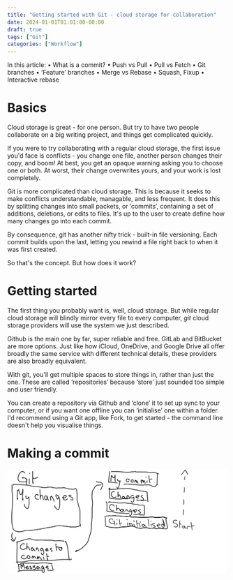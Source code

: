 ```yaml
---
title: "Getting started with Git - cloud storage for collaboration"
date: 2024-01-01T01:01:00-00:00
draft: true
tags: ["Git"]
categories: ["Workflow"]
---
```


In this article:
• What is a commit?
• Push vs Pull
• Pull vs Fetch
• Git branches
• ‘Feature’ branches
• Merge vs Rebase
• Squash, Fixup
• Interactive rebase

# Basics

Cloud storage is great - for one person. But try to have two people collaborate on a big writing project, and things get complicated quickly.

If you were to try collaborating with a regular cloud storage, the first issue you'd face is conflicts - you change one file, another person changes their copy, and boom! At best, you get an opaque warning asking you to choose one or both. At worst, their change overwrites yours, and your work is lost completely.

Git is more complicated than cloud storage. This is because it seeks to make conflicts understandable, managable, and less frequent. It does this by splitting changes into small packets, or ‘commits’, containing a set of additions, deletions, or edits to files. It's up to the user to create define how many changes go into each commit.

By consequence, git has another nifty trick - built-in file versioning. Each commit builds upon the last, letting you rewind a file right back to when it was first created.

So that's the concept. But how does it work?

# Getting started

The first thing you probably want is, well, cloud storage. But while regular cloud storage will blindly mirror every file to every computer, *git* cloud storage providers will use the system we just described.

Github is the main one by far, super reliable and free. GitLab and BitBucket are more options. Just like how iCloud, OneDrive, and Google Drive all offer broadly the same service with different technical details, these providers are also broadly equivalent.

With git, you'll get multiple spaces to store things in, rather than just the one. These are called ‘repositories’ because ‘store’ just sounded too simple and user friendly.

You can create a repository via Github and ‘clone’ it to set up sync to your computer, or if you want one offline you can ‘initialise’ one within a folder. I'd recommend using a Git app, like Fork, to get started - the command line doesn't help you visualise things.

# Making a commit

![Name](1%20Commits.jpeg)
